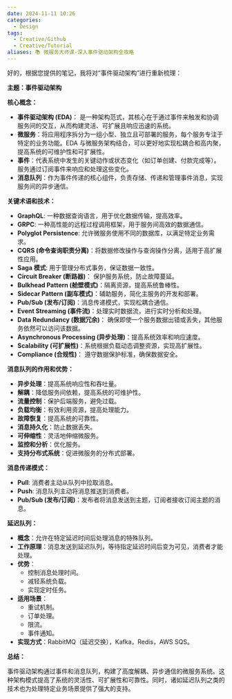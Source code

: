 ```yaml
---
date: 2024-11-11 10:26
categories:
  - Design
tags:
  - Creative/Github
  - Creative/Tutorial
aliases: 📚 微服务大师课-深入事件驱动架构全攻略
---
```

好的，根据您提供的笔记，我将对“事件驱动架构”进行重新梳理：

**主题：事件驱动架构**

**核心概念：**

*   **事件驱动架构 (EDA)**： 是一种架构范式，其核心在于通过事件来触发和协调服务间的交互，从而构建灵活、可扩展且响应迅速的系统。
*   **微服务**：将应用程序拆分为一组小型、独立且可部署的服务，每个服务专注于特定的业务功能。EDA 与微服务架构结合，可以更好地实现松耦合和高内聚，提高系统的可维护性和可扩展性。
*   **事件**：代表系统中发生的关键动作或状态变化（如订单创建、付款完成等）。服务通过订阅事件来响应和处理这些变化。
*   **消息队列**：作为事件传递的核心组件，负责存储、传递和管理事件消息，实现服务间的异步通信。

**关键术语和技术：**

*   **GraphQL**: 一种数据查询语言，用于优化数据传输，提高效率。
*   **GRPC**: 一种高性能的远程过程调用框架，用于服务间高效的数据通信。
*   **Polyglot Persistence**: 允许微服务使用不同的数据库，以满足特定业务需求。
*   **CQRS (命令查询职责分离)**：将数据修改操作与查询操作分离，适用于高扩展性应用。
*   **Saga 模式**: 用于管理分布式事务，保证数据一致性。
*   **Circuit Breaker (断路器)**： 保护服务系统，防止故障蔓延。
*   **Bulkhead Pattern (舱壁模式)**：隔离资源，提高系统鲁棒性。
*   **Sidecar Pattern (副车模式)**：辅助服务，简化主服务的开发和部署。
*   **Pub/Sub (发布/订阅)**：消息传递模式，实现松耦合通信。
*   **Event Streaming (事件流)**：处理实时数据流，进行实时分析和处理。
*   **Data Redundancy (数据冗余)**： 确保即使一个服务数据出错或丢失，其他服务依然可以访问该数据。
*   **Asynchronous Processing (异步处理)**：提高系统效率和响应速度。
*   **Scalability (可扩展性)**：系统根据负载动态调整资源，实现高扩展性。
*   **Compliance (合规性)**： 遵守数据保护标准，确保数据安全。

**消息队列的作用和优势：**

*   **异步处理**：提高系统响应性和吞吐量。
*   **解耦**：降低服务间依赖，提高系统的可维护性。
*   **流量控制**：保护后端服务，避免过载。
*   **负载均衡**：有效利用资源，提高处理能力。
*   **故障恢复**：提高系统的可靠性。
*   **消息持久化**：防止数据丢失。
*   **可伸缩性**：灵活地伸缩微服务。
*   **监控和分析**：优化服务。
*   **支持分布式系统**：促进微服务的分布式部署。

**消息传递模式：**

*   **Pull**: 消费者主动从队列中拉取消息。
*   **Push**: 消息队列主动将消息推送到消费者。
*   **Pub/Sub (发布/订阅)**：发布者将消息发送到主题，订阅者接收订阅主题的消息。

**延迟队列：**

*   **概念**：允许在特定延迟时间后处理消息的特殊队列。
*   **工作原理**：消息发送到延迟队列，等待指定延迟时间后变为可见，消费者才能处理。
*   **优势**：
    *   控制消息处理时间。
    *   减轻系统负载。
    *   实现定时任务。
*   **适用场景**：
    *   重试机制。
    *   订单处理。
    *   限流。
    *   事件通知。
*   **实现方式**：RabbitMQ（延迟交换），Kafka，Redis，AWS SQS。

**总结：**

事件驱动架构通过事件和消息队列，构建了高度解耦、异步通信的微服务系统。这种架构模式提高了系统的灵活性、可扩展性和可靠性。同时，诸如延迟队列之类的技术也为处理特定业务场景提供了强大的支持。